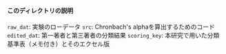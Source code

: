 #### このディレクトリの説明
`raw_dat`: 実験のローデータ
`src`: Chronbach's alphaを算出するためのコード
`edited_dat`: 第一著者と第三著者の分類結果
`scoring_key`: 本研究で用いた分類基準表（メモ付き）とそのエクセル版

